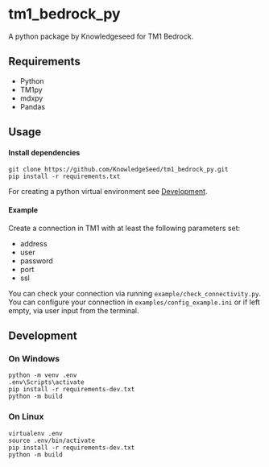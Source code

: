 # tm1_bedrock_py
A python package by Knowledgeseed for TM1 Bedrock.

## Requirements
* Python
* TM1py
* mdxpy
* Pandas

## Usage
#### Install dependencies
```
git clone https://github.com/KnowledgeSeed/tm1_bedrock_py.git
pip install -r requirements.txt
```
For creating a python virtual environment see [Development](#development).

#### Example
Create a connection in TM1 with at least the following parameters set:

* address
* user
* password
* port
* ssl

You can check your connection via running `example/check_connectivity.py`. You can configure your connection in `examples/config_example.ini` or if left empty, via user input from the terminal.

## Development
### On Windows
```
python -m venv .env
.env\Scripts\activate
pip install -r requirements-dev.txt
python -m build
```

### On Linux
```
virtualenv .env
source .env/bin/activate
pip install -r requirements-dev.txt
python -m build
```
